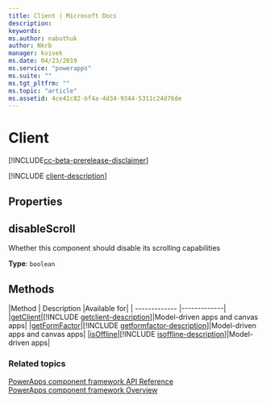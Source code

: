 ```yaml
---
title: Client | Microsoft Docs
description: 
keywords:
ms.author: nabuthuk
author: Nkrb
manager: kvivek
ms.date: 04/23/2019
ms.service: "powerapps"
ms.suite: ""
ms.tgt_pltfrm: ""
ms.topic: "article"
ms.assetid: 4ce41c82-bf4a-4d34-9344-5311c24d76de
---
```


# Client

[!INCLUDE[cc-beta-prerelease-disclaimer](../../../includes/cc-beta-prerelease-disclaimer.md)]

[!INCLUDE [client-description](includes/client-description.md)]

## Properties

## disableScroll

Whether this component should disable its scrolling capabilities

**Type**: `boolean`

## Methods

|Method | Description |Available for|
| ------------- |-------------|
|[getClient](client/getclient.md)|[!INCLUDE [getclient-description](client/includes/getclient-description.md)]|Model-driven apps and canvas apps|
|[getFormFactor](client/getformfactor.md)|[!INCLUDE [getformfactor-description](client/includes/getformfactor-description.md)]|Model-driven apps and canvas apps|
|[isOffline](client/isoffline.md)|[!INCLUDE [isoffline-description](client/includes/isoffline-description.md)]|Model-driven apps|

### Related topics

[PowerApps component framework API Reference](../reference/index.md)<br/>
[PowerApps component framework Overview](../overview.md)